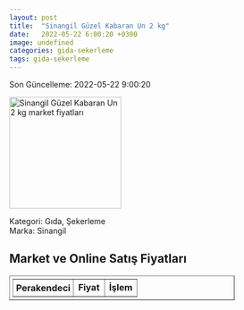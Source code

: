 ```yaml
---
layout: post
title:  "Sinangil Güzel Kabaran Un 2 kg"
date:   2022-05-22 6:00:20 +0300
image: undefined
categories: gida-sekerleme
tags: gida-sekerleme
---
```


Son Güncelleme: 2022-05-22 9:00:20

<img src="undefined" width="200" alt="Sinangil Güzel Kabaran Un 2 kg market fiyatları" />

Kategori: Gıda, Şekerleme
<br />
Marka: Sinangil

<h2>Market ve Online Satış Fiyatları</h2>

<table border="1" style="padding: 5px;width:80%;">
  <tr>
    <td style="padding: 5px;"><strong>Perakendeci</strong></td>
    <td><strong>Fiyat</strong></td>
    <td><strong>İşlem</strong></td>
  </tr>
  
</table>
